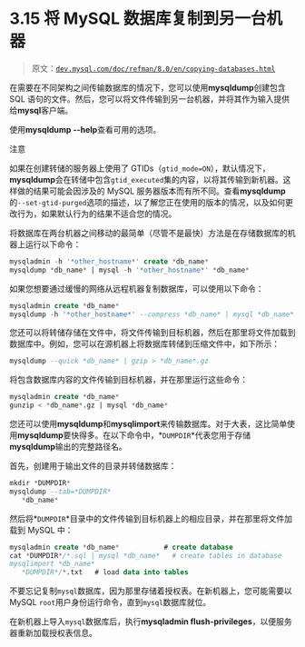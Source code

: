# 3.15 将 MySQL 数据库复制到另一台机器

> 原文：[`dev.mysql.com/doc/refman/8.0/en/copying-databases.html`](https://dev.mysql.com/doc/refman/8.0/en/copying-databases.html)

在需要在不同架构之间传输数据库的情况下，您可以使用**mysqldump**创建包含 SQL 语句的文件。然后，您可以将文件传输到另一台机器，并将其作为输入提供给**mysql**客户端。

使用**mysqldump --help**查看可用的选项。

注意

如果在创建转储的服务器上使用了 GTIDs（`gtid_mode=ON`），默认情况下，**mysqldump**会在转储中包含`gtid_executed`集的内容，以将其传输到新机器。这样做的结果可能会因涉及的 MySQL 服务器版本而有所不同。查看**mysqldump**的`--set-gtid-purged`选项的描述，以了解您正在使用的版本的情况，以及如何更改行为，如果默认行为的结果不适合您的情况。

将数据库在两台机器之间移动的最简单（尽管不是最快）方法是在存储数据库的机器上运行以下命令：

```sql
mysqladmin -h '*other_hostname*' create *db_name*
mysqldump *db_name* | mysql -h '*other_hostname*' *db_name*
```

如果您想要通过缓慢的网络从远程机器复制数据库，可以使用以下命令：

```sql
mysqladmin create *db_name*
mysqldump -h '*other_hostname*' --compress *db_name* | mysql *db_name*
```

您还可以将转储存储在文件中，将文件传输到目标机器，然后在那里将文件加载到数据库中。例如，您可以在源机器上将数据库转储到压缩文件中，如下所示：

```sql
mysqldump --quick *db_name* | gzip > *db_name*.gz
```

将包含数据库内容的文件传输到目标机器，并在那里运行这些命令：

```sql
mysqladmin create *db_name*
gunzip < *db_name*.gz | mysql *db_name*
```

您还可以使用**mysqldump**和**mysqlimport**来传输数据库。对于大表，这比简单使用**mysqldump**要快得多。在以下命令中，*`DUMPDIR`*代表您用于存储**mysqldump**输出的完整路径名。

首先，创建用于输出文件的目录并转储数据库：

```sql
mkdir *DUMPDIR*
mysqldump --tab=*DUMPDIR*
   *db_name*
```

然后将*`DUMPDIR`*目录中的文件传输到目标机器上的相应目录，并在那里将文件加载到 MySQL 中：

```sql
mysqladmin create *db_name*           # create database
cat *DUMPDIR*/*.sql | mysql *db_name*   # create tables in database
mysqlimport *db_name*
   *DUMPDIR*/*.txt   # load data into tables
```

不要忘记复制`mysql`数据库，因为那里存储着授权表。在新机器上，您可能需要以 MySQL `root`用户身份运行命令，直到`mysql`数据库就位。

在新机器上导入`mysql`数据库后，执行**mysqladmin flush-privileges**，以便服务器重新加载授权表信息。

